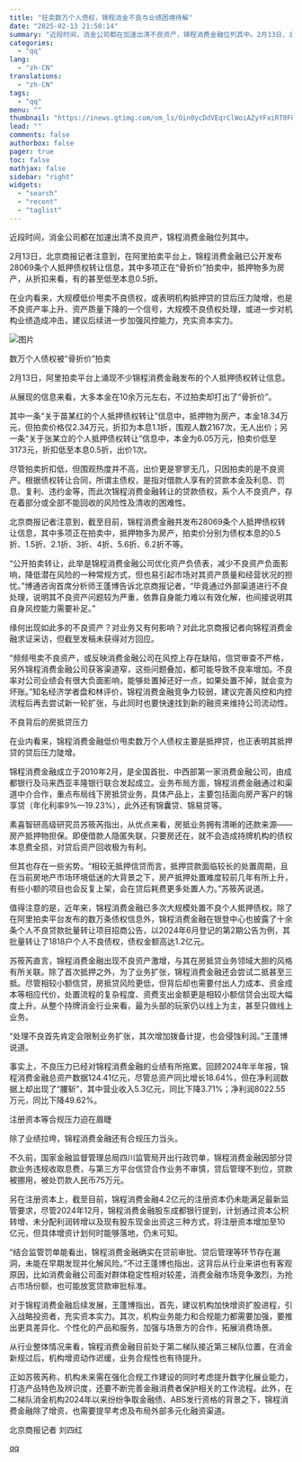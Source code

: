 ```yaml
---
title: "狂卖数万个人债权，锦程消金不良与业绩困境待解"
date: "2025-02-13 21:50:14"
summary: "近段时间，消金公司都在加速出清不良资产，锦程消费金融位列其中。2月13日，北京商报记者注意到，在阿里..."
categories:
  - "qq"
lang:
  - "zh-CN"
translations:
  - "zh-CN"
tags:
  - "qq"
menu: ""
thumbnail: "https://inews.gtimg.com/om_ls/Oin0ycDdVEqrClWoiAZyYFxiRT0FOJ7dJpBuauNbfCPCcAA_640360/0"
lead: ""
comments: false
authorbox: false
pager: true
toc: false
mathjax: false
sidebar: "right"
widgets:
  - "search"
  - "recent"
  - "taglist"
---
```


近段时间，消金公司都在加速出清不良资产，锦程消费金融位列其中。

2月13日，北京商报记者注意到，在阿里拍卖平台上，锦程消费金融已公开发布28069条个人抵押债权转让信息，其中多项正在“骨折价”拍卖中，抵押物多为房产，从折扣来看，有的甚至低至本息0.5折。

在业内看来，大规模低价甩卖不良债权，或表明机构抵押贷的贷后压力陡增，也是不良资产率上升、资产质量下降的一个信号，大规模不良债权处理，或进一步对机构业绩造成冲击，建议后续进一步加强风控能力，充实资本实力。

![图片](https://inews.gtimg.com/om_bt/OdNJ_DI06H4uFiM1ri2LNxHmWmHAOUWcL2deco_zS9c-wAA/641)

数万个人债权被“骨折价”拍卖

2月13日，阿里拍卖平台上涌现不少锦程消费金融发布的个人抵押债权转让信息。

从展现的信息来看，大多本金在10余万元左右，不过拍卖却打出了“骨折价”。

其中一条“关于苗某红的个人抵押债权转让”信息中，抵押物为房产，本金18.34万元，但拍卖价格仅2.34万元，折扣为本息1.1折，围观人数2167次，无人出价；另一条“关于张某立的个人抵押债权转让”信息中，本金为6.05万元，拍卖价低至3173元，折扣低至本息0.5折，出价1次。

尽管拍卖折扣低，但围观热度并不高，出价更是寥寥无几，只因拍卖的是不良资产。根据债权转让合同，所谓主债权，是指对借款人享有的贷款本金及利息、罚息、复利、违约金等，而此次锦程消费金融转让的贷款债权，系个人不良资产，存在着部分或全部不能回收的风险性及清收的困难性。

北京商报记者注意到，截至目前，锦程消费金融共发布28069条个人抵押债权转让信息，其中多项正在拍卖中，抵押物多为房产，拍卖价分别为债权本息的0.5折、1.5折、2.1折、3折、4折、5.6折、6.2折不等。

“公开拍卖转让，此举是锦程消费金融公司优化资产负债表，减少不良资产负面影响，降低潜在风险的一种常规方式，但也易引起市场对其资产质量和经营状况的担忧。”博通咨询首席分析师王蓬博告诉北京商报记者，“毕竟通过外部渠道进行不良处理，说明其不良资产问题较为严重，依靠自身能力难以有效化解，也间接说明其自身风控能力需要补足。”

缘何出现如此多的不良资产？对业务又有何影响？对此北京商报记者向锦程消费金融求证采访，但截至发稿未获得对方回应。

“频频甩卖不良资产，或反映消费金融公司在风控上存在缺陷，信贷审查不严格，另外锦程消费金融公司获客渠道窄，这些问题叠加，都可能导致不良率增加。不良率对公司业绩会有很大负面影响，能够处置掉还好一点，如果处置不掉，就会变为坏账。”知名经济学者盘和林评价，锦程消费金融竞争力较弱，建议完善风控和内控流程后再去尝试新一轮扩张，与此同时也要快速找到新的融资来维持公司流动性。

不良背后的房抵贷压力

在业内看来，锦程消费金融低价甩卖数万个人债权主要是抵押贷，也正表明其抵押贷的贷后压力陡增。

锦程消费金融成立于2010年2月，是全国首批、中西部第一家消费金融公司，由成都银行及马来西亚丰隆银行联合发起成立。业务布局方面，锦程消费金融通过和渠道中介合作，重点布局线下房抵贷业务，具体产品上，主要包括面向房产客户的锦享贷（年化利率9%—19.23%），此外还有锦囊贷、锦易贷等。

素喜智研高级研究员苏筱芮指出，从优点来看，房抵业务拥有清晰的还款来源——房产抵押物担保。即便借款人隐匿失联，只要房还在，就不会造成持牌机构的债权本息费全损，对贷后资产回收极为有利。

但其也存在一些劣势。“相较无抵押信贷而言，抵押贷款面临较长的处置周期，且在当前房地产市场环境低迷的大背景之下，房产抵押处置难度较前几年有所上升，有些小额的项目也会反复上架，会在贷后耗费更多处置人力。”苏筱芮说道。

值得注意的是，近年来，锦程消费金融已多次大规模处置不良个人抵押债权。除了在阿里拍卖平台发布的数万条债权信息外，锦程消费金融在银登中心也披露了十余条个人不良贷款批量转让项目招商公告，以2024年6月登记的第2期公告为例，其批量转让了1818户个人不良债权，债权金额高达1.2亿元。

苏筱芮直言，锦程消费金融出现不良资产激增，与其在房抵贷业务领域大胆的风格有所关联。除了首次抵押之外，为了业务扩张，锦程消费金融还会尝试二抵甚至三抵。尽管相较小额信贷，房抵贷风险更低，但背后却也需要付出人力成本、资金成本等相应代价，处置流程的复杂程度、资费支出金额更是相较小额信贷会出现大幅度上升。从整个持牌消金行业来看，最为头部的玩家仍以线上为主，甚至只做线上业务。

“处理不良首先肯定会限制业务扩张，其次增加拨备计提，也会侵蚀利润。”王蓬博说道。

事实上，不良压力已经对锦程消费金融的业绩有所拖累。回顾2024年半年报，锦程消费金融总资产数据124.41亿元，尽管总资产同比增长18.64%，但在净利润数据上却出现了“腰斩”，其中营业收入5.3亿元，同比下降3.71%；净利润8022.55万元，同比下降49.62%。

注册资本等合规压力迫在眉睫

除了业绩拉垮，锦程消费金融还有合规压力当头。

不久前，国家金融监督管理总局四川监管局开出行政罚单，锦程消费金融因部分贷款业务违规收取息费，与第三方平台信贷合作业务不审慎，贷后管理不到位，贷款被挪用，被处罚款人民币75万元。

另在注册资本上，截至目前，锦程消费金融4.2亿元的注册资本仍未能满足最新监管要求，尽管2024年12月，锦程消费金融股东成都银行提到，计划通过资本公积转增、未分配利润转增以及现有股东现金出资这三种方式，将注册资本增加至10亿元，但具体增资计划何时能够落地，仍未可知。

“结合监管罚单能看出，锦程消费金融确实在贷前审批、贷后管理等环节存在漏洞，未能在早期发现并化解风险。”不过王蓬博也指出，这背后从行业来讲也有客观原因，比如消费金融公司面对群体稳定性相对较差，消费金融市场竞争激烈，为抢占市场份额，也可能放宽贷款审批标准。

对于锦程消费金融后续发展，王蓬博指出，首先，建议机构加快增资扩股进程，引入战略投资者，充实资本实力。其次，机构业务能力和合规能力都需要加强，要推出更具差异化、个性化的产品和服务，加强与场景方的合作，拓展消费场景。

从行业整体情况来看，锦程消费金融目前处于第二梯队接近第三梯队位置，在消金新规过后，机构增资动作迟缓，业务合规性也有待提升。

正如苏筱芮称，机构未来需在强化合规工作建设的同时考虑提升数字化展业能力，打造产品特色及辨识度，还要不断完善金融消费者保护相关的工作流程。此外，在二梯队消金机构2024年以来纷纷争取金融债、ABS发行资格的背景之下，锦程消费金融除了增资，也需要提早考虑及布局外部多元化融资渠道。

北京商报记者 刘四红

[qq](https://new.qq.com/rain/a/20250213A08V4P00)
